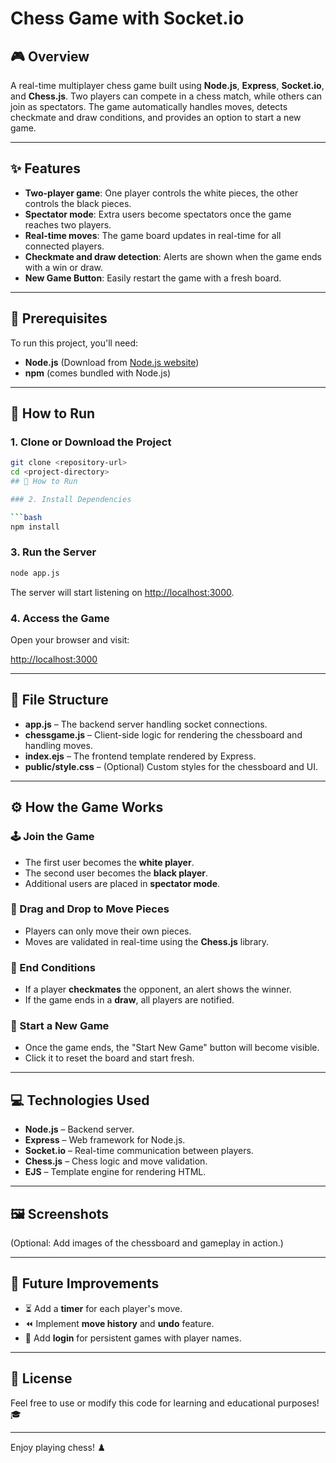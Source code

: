 # Chess Game with Socket.io

## 🎮 Overview

A real-time multiplayer chess game built using **Node.js**, **Express**, **Socket.io**, and **Chess.js**. Two players can compete in a chess match, while others can join as spectators. The game automatically handles moves, detects checkmate and draw conditions, and provides an option to start a new game.

---

## ✨ Features

- **Two-player game**: One player controls the white pieces, the other controls the black pieces.
- **Spectator mode**: Extra users become spectators once the game reaches two players.
- **Real-time moves**: The game board updates in real-time for all connected players.
- **Checkmate and draw detection**: Alerts are shown when the game ends with a win or draw.
- **New Game Button**: Easily restart the game with a fresh board.

---

## 📜 Prerequisites

To run this project, you'll need:

- **Node.js** (Download from [Node.js website](https://nodejs.org/))
- **npm** (comes bundled with Node.js)

---

## 🚀 How to Run

### 1. Clone or Download the Project

```bash
git clone <repository-url>
cd <project-directory>
## 🚀 How to Run

### 2. Install Dependencies

```bash
npm install
```

### 3. Run the Server

```bash
node app.js
```

The server will start listening on [http://localhost:3000](http://localhost:3000).

### 4. Access the Game

Open your browser and visit:

[http://localhost:3000](http://localhost:3000)

---

## 📁 File Structure

- **app.js** – The backend server handling socket connections.
- **chessgame.js** – Client-side logic for rendering the chessboard and handling moves.
- **index.ejs** – The frontend template rendered by Express.
- **public/style.css** – (Optional) Custom styles for the chessboard and UI.

---

## ⚙️ How the Game Works

### 🕹️ Join the Game

- The first user becomes the **white player**.
- The second user becomes the **black player**.
- Additional users are placed in **spectator mode**.

### 🔄 Drag and Drop to Move Pieces

- Players can only move their own pieces.
- Moves are validated in real-time using the **Chess.js** library.

### 🏁 End Conditions

- If a player **checkmates** the opponent, an alert shows the winner.
- If the game ends in a **draw**, all players are notified.

### 🔁 Start a New Game

- Once the game ends, the "Start New Game" button will become visible.
- Click it to reset the board and start fresh.

---

## 💻 Technologies Used

- **Node.js** – Backend server.
- **Express** – Web framework for Node.js.
- **Socket.io** – Real-time communication between players.
- **Chess.js** – Chess logic and move validation.
- **EJS** – Template engine for rendering HTML.

---

## 🖼️ Screenshots

(Optional: Add images of the chessboard and gameplay in action.)

---

## 🔮 Future Improvements

- ⏳ Add a **timer** for each player's move.
- ⏪ Implement **move history** and **undo** feature.
- 🔐 Add **login** for persistent games with player names.

---

## 📜 License

Feel free to use or modify this code for learning and educational purposes! 🎓

---

Enjoy playing chess! ♟️

